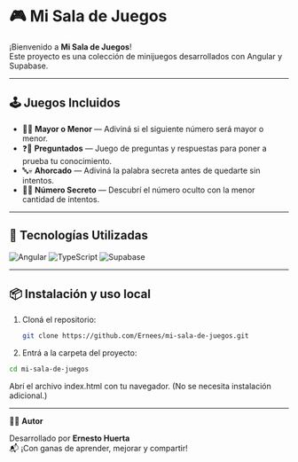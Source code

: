 # 🎮 Mi Sala de Juegos

¡Bienvenido a **Mi Sala de Juegos**!  
Este proyecto es una colección de minijuegos desarrollados con Angular y Supabase.

---

## 🕹️ Juegos Incluidos

- 🔼🔽 **Mayor o Menor** — Adiviná si el siguiente número será mayor o menor.
- ❓🧠 **Preguntados** — Juego de preguntas y respuestas para poner a prueba tu conocimiento.
- 🔤💀 **Ahorcado** — Adiviná la palabra secreta antes de quedarte sin intentos.
- 🎯🔢 **Número Secreto** — Descubrí el número oculto con la menor cantidad de intentos.

---

## 🚀 Tecnologías Utilizadas


![Angular](https://img.shields.io/badge/Angular-DD0031?logo=angular&logoColor=white)
![TypeScript](https://img.shields.io/badge/TypeScript-3178C6?logo=typescript&logoColor=white)
![Supabase](https://img.shields.io/badge/Supabase-3ECF8E?logo=supabase&logoColor=white)

---

## 📦 Instalación y uso local

1. Cloná el repositorio:
   ```bash
   git clone https://github.com/Ernees/mi-sala-de-juegos.git
   ```
2. Entrá a la carpeta del proyecto:

  ```bash
  cd mi-sala-de-juegos
  ```
  
  Abrí el archivo index.html con tu navegador.
  (No se necesita instalación adicional.)
  
---

🙋‍♂️ **Autor**

Desarrollado por **Ernesto Huerta**  
📬 ¡Con ganas de aprender, mejorar y compartir!

